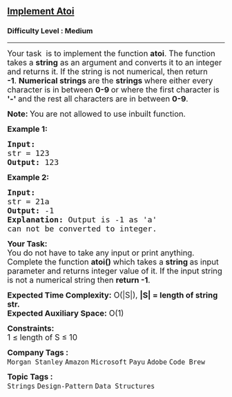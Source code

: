 <h2><a href="https://www.geeksforgeeks.org/problems/implement-atoi/0">Implement Atoi</a></h2><h3>Difficulty Level : Medium</h3><hr><div class="problems_problem_content__Xm_eO"><p><span style="font-size: 18px;">Your task &nbsp;is to implement the function <strong>atoi</strong>. The function takes a <strong>string</strong> as an argument and converts it to an integer and returns it. If the string is not numerical, then return <strong>-1</strong>.&nbsp;</span><strong style="font-size: 18px;">Numerical </strong><span style="font-size: 18px;"><strong>strings </strong>are the <strong>strings </strong>where either every character is in between <strong>0-9 </strong>or where the first character is <strong>'-' </strong>and the rest all characters are in between <strong>0-9</strong>.</span></p>
<p><span style="font-size: 18px;"><strong>Note:&nbsp;</strong>You are not allowed to use inbuilt function.<br></span></p>
<p><span style="font-size: 18px;"><strong>Example 1:</strong></span></p>
<pre><span style="font-size: 18px;"><strong>Input:
</strong>str = 123
<strong>Output: </strong>123
</span></pre>
<p><span style="font-size: 18px;"><strong>Example 2:</strong></span></p>
<pre><span style="font-size: 18px;"><strong>Input:
</strong>str = 21a
<strong>Output: </strong>-1<strong>
Explanation: </strong>Output is -1 as 'a'<br>can not be converted to integer.
</span></pre>
<p><span style="font-size: 18px;"><strong>Your Task:</strong><br>You do not have to take any input or print anything. Complete the function <strong>atoi()</strong>&nbsp;which takes a <strong>string </strong>as input parameter and returns integer value of it. If the input string is not a numerical string then <strong>return -1</strong>.<br></span></p>
<p><span style="font-size: 18px;"><strong>Expected Time Complexity:</strong>&nbsp;O(|S|), <strong>|S| = length of string str.</strong><br><strong>Expected Auxiliary Space:</strong>&nbsp;O(1)<br></span></p>
<p><span style="font-size: 18px;"><strong>Constraints:</strong><br>1 ≤ length of S ≤ 10</span></p></div><p><span style=font-size:18px><strong>Company Tags : </strong><br><code>Morgan Stanley</code>&nbsp;<code>Amazon</code>&nbsp;<code>Microsoft</code>&nbsp;<code>Payu</code>&nbsp;<code>Adobe</code>&nbsp;<code>Code Brew</code>&nbsp;<br><p><span style=font-size:18px><strong>Topic Tags : </strong><br><code>Strings</code>&nbsp;<code>Design-Pattern</code>&nbsp;<code>Data Structures</code>&nbsp;